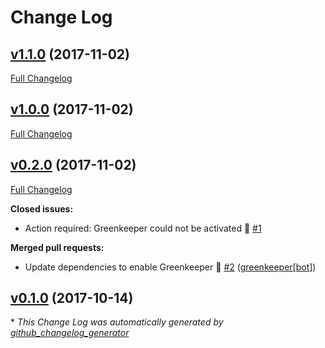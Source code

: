 # Change Log

## [v1.1.0](https://github.com/sparkdemand/atom-toolbar-preferred/tree/v1.1.0) (2017-11-02)
[Full Changelog](https://github.com/sparkdemand/atom-toolbar-preferred/compare/v1.0.0...v1.1.0)

## [v1.0.0](https://github.com/sparkdemand/atom-toolbar-preferred/tree/v1.0.0) (2017-11-02)
[Full Changelog](https://github.com/sparkdemand/atom-toolbar-preferred/compare/v0.2.0...v1.0.0)

## [v0.2.0](https://github.com/sparkdemand/atom-toolbar-preferred/tree/v0.2.0) (2017-11-02)
[Full Changelog](https://github.com/sparkdemand/atom-toolbar-preferred/compare/v0.1.0...v0.2.0)

**Closed issues:**

- Action required: Greenkeeper could not be activated 🚨 [\#1](https://github.com/sparkDEMAND/atom-toolbar-preferred/issues/1)

**Merged pull requests:**

- Update dependencies to enable Greenkeeper 🌴 [\#2](https://github.com/sparkDEMAND/atom-toolbar-preferred/pull/2) ([greenkeeper[bot]](https://github.com/apps/greenkeeper))

## [v0.1.0](https://github.com/sparkdemand/atom-toolbar-preferred/tree/v0.1.0) (2017-10-14)


\* *This Change Log was automatically generated by [github_changelog_generator](https://github.com/skywinder/Github-Changelog-Generator)*